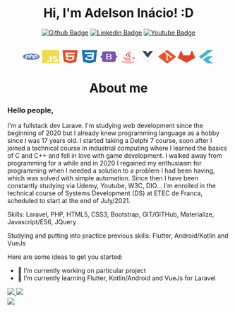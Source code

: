 <div align="center">
  <h1> Hi, I'm Adelson Inácio! :D</h1>

[![Github Badge](https://img.shields.io/badge/-Github-000?style=flat-square&logo=Github&logoColor=white&link=https://github.com/niodio)](https://github.com/niodio)
[![Linkedin Badge](https://img.shields.io/badge/-LinkedIn-blue?style=flat-square&logo=Linkedin&logoColor=white&link=https://www.linkedin.com/in/adelson-inacio-79788a51/)](https://www.linkedin.com/in/niodio)
[![Youtube Badge](https://img.shields.io/badge/-YouTube-ff0000?style=flat-square&labelColor=ff0000&logo=youtube&logoColor=white&link=https://www.youtube.com)](https://www.youtube.com/)

</div>

<div style="display: inline_block" align="center"><br>
  
  <!-- Laravel -->

  <img align="center" alt="niodio-Php" height="30" width="40" src="https://raw.githubusercontent.com/devicons/devicon/master/icons/php/php-plain.svg">
  <img align="center" alt="niodio-Js" height="30" width="40" src="https://raw.githubusercontent.com/devicons/devicon/master/icons/javascript/javascript-plain.svg">
    <img align="center" alt="niodio-Html" height="30" width="40" src="https://raw.githubusercontent.com/devicons/devicon/master/icons/html5/html5-plain.svg">
    <img align="center" alt="niodio-Css" height="30" width="40" src="https://raw.githubusercontent.com/devicons/devicon/master/icons/css3/css3-plain.svg">
    <img align="center" alt="niodio-Bootstrap" height="30" width="40" src="https://raw.githubusercontent.com/devicons/devicon/master/icons/bootstrap/bootstrap-plain.svg">
    <img align="center" alt="niodio-Java" height="30" width="40" src="https://raw.githubusercontent.com/devicons/devicon/master/icons/java/java-plain.svg">
    <img align="center" alt="niodio-VueJs" height="30" width="40" src="https://raw.githubusercontent.com/devicons/devicon/master/icons/vuejs/vuejs-plain.svg">
    <img align="center" alt="niodio-Git" height="30" width="40" src="https://raw.githubusercontent.com/devicons/devicon/master/icons/git/git-plain.svg">
    <img align="center" alt="niodio-GitLab" height="30" width="40" src="https://raw.githubusercontent.com/devicons/devicon/master/icons/gitlab/gitlab-plain.svg">
    <!-- flutter -->
    <img align="center" alt="niodio-Flutter" height="30" width="40" src="https://raw.githubusercontent.com/devicons/devicon/master/icons/flutter/flutter-plain.svg">

</div>

<h1 align="center"> About me </h1>
 
### Hello people,

I'm a fullstack dev Larave.
I'm studying web development since the beginning of 2020 but I already knew programming language as a hobby since I was 17 years old.
I started taking a Delphi 7 course, soon after I joined a technical course in industrial computing where I learned the basics of C and C++ and fell in love with game development.
I walked away from programming for a while and in 2020 I regained my enthusiasm for programming when I needed a solution to a problem I had been having, which was solved with simple automation.
Since then I have been constantly studying via Udemy, Youtube, W3C, DIO...
I'm enrolled in the technical course of Systems Development (DS) at ETEC de Franca, scheduled to start at the end of July/2021.

Skills:
Laravel, PHP, HTML5, CSS3, Bootstrap, GIT/GITHub,
Materialize, Javascript/ES6, JQuery

Studying and putting into practice previous skills:
Flutter, Android/Kotlin and VueJs

Here are some ideas to get you started:

- 🔭 I’m currently working on particular project
- 🌱 I’m currently learning Flutter, Kotlin/Android and VueJs for Laravel

<div>
  <a href="https://github.com/niodio">
  <img height="180em" display="flex" src="https://github-readme-stats.vercel.app/api?username=niodio&show_icons=true&theme=tokyonight&include_all_commits=true&count_private=true"/>
  <img height="180em" src="https://github-readme-stats.vercel.app/api/top-langs/?username=niodio&layout=compact&langs_count=7&theme=tokyonight"/>
</div>

<a href="https://github.com/niodio">
  <img align="center" src="https://github-readme-stats.vercel.app/api/top-langs/?username=niodio&theme=tokyonight&hide_langs_below=1" />
</a>

